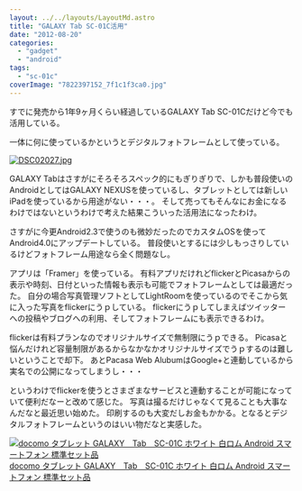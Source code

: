 ```yaml
---
layout: ../../layouts/LayoutMd.astro
title: "GALAXY Tab SC-01C活用"
date: "2012-08-20"
categories: 
  - "gadget"
  - "android"
tags: 
  - "sc-01c"
coverImage: "7822397152_7f1c1f3ca0.jpg"
---
```


すでに発売から1年9ヶ月くらい経過しているGALAXY Tab SC-01Cだけど今でも活用している。

一体に何に使っているかというとデジタルフォトフレームとして使っている。

[![DSC02027.jpg](/archive/images/9029449207_fa57e1bf96.jpg)](http://www.flickr.com/photos/67522130@N08/9029449207/ "DSC02027.jpg")

GALAXY Tabはさすがにそろそろスペック的にもぎりぎりで、しかも普段使いのAndroidとしてはGALAXY NEXUSを使っているし、タブレットとしては新しいiPadを使っているから用途がない・・・。 そして売ってもそんなにお金になるわけではないというわけで考えた結果こういった活用法になったわけ。

さすがに今更Android2.3で使うのも微妙だったのでカスタムOSを使ってAndroid4.0にアップデートしている。 普段使いとするには少しもっさりしているけどフォトフレーム用途なら全く問題なし。

アプリは「Framer」を使っている。 有料アプリだけれどflickerとPicasaからの表示や時刻、日付といった情報も表示も可能でフォトフレームとしては最適だった。 自分の場合写真管理ソフトとしてLightRoomを使っているのでそこから気に入った写真をflickerにうｐしている。 flickerにうｐしてしまえばツイッターへの投稿やブログへの利用、そしてフォトフレームにも表示できるわけ。

flickerは有料プランなのでオリジナルサイズで無制限にうｐできる。 Picasaと悩んだけれど容量制限があるからなかなかオリジナルサイズでうｐするのは難しいということで却下。 あとPacasa Web AlubumはGoogle+と連動しているから実名での公開になってしまうし・・・

というわけでflickerを使うとさまざまなサービスと連動することが可能になっていて便利だなーと改めて感じた。 写真は撮るだけじゃなくて見ることも大事なんだなと最近思い始めた。 印刷するのも大変だしお金もかかる。となるとデジタルフォトフレームというのはいい物だなと実感した。

 [![docomo タブレット GALAXY　Tab　SC-01C ホワイト 白ロム Android スマートフォン 標準セット品](/archive/images/31urqTS%2BYIL._SL160_.jpg) docomo タブレット GALAXY　Tab　SC-01C ホワイト 白ロム Android スマートフォン 標準セット品](https://www.amazon.co.jp/exec/obidos/ASIN/B004ENA91O/mizuka123-22/ref=nosim)
